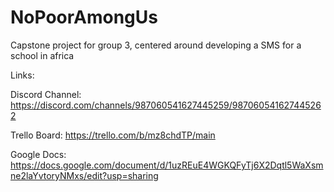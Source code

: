 # NoPoorAmongUs
Capstone project for group 3, centered around developing a SMS for a school in africa

Links:

Discord Channel: https://discord.com/channels/987060541627445259/987060541627445262

Trello Board: https://trello.com/b/mz8chdTP/main

Google Docs: https://docs.google.com/document/d/1uzREuE4WGKQFyTj6X2Dqtl5WaXsmne2laYvtoryNMxs/edit?usp=sharing
